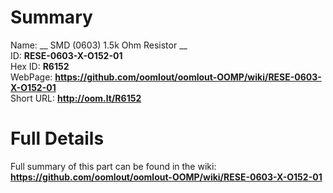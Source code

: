 
Summary
=================
  
Name: __ SMD (0603) 1.5k Ohm Resistor __    
ID: __RESE-0603-X-O152-01__   
Hex ID: __R6152__   
WebPage: __https://github.com/oomlout/oomlout-OOMP/wiki/RESE-0603-X-O152-01__   
Short URL: __http://oom.lt/R6152__   

Full Details
==========================
Full summary of this part can be found in the wiki:   
__https://github.com/oomlout/oomlout-OOMP/wiki/RESE-0603-X-O152-01__    

